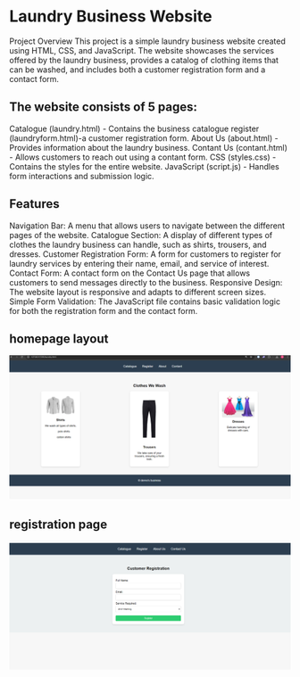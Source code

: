 # Laundry Business Website
Project Overview
This project is a simple laundry business website created using HTML, CSS, and JavaScript. The website showcases the services offered by the laundry business, provides a catalog of clothing items that can be washed, and includes both a customer registration form and a contact form.

## The website consists of 5 pages:

Catalogue (laundry.html) - Contains the business catalogue 
register (laundryform.html)-a customer registration form.
About Us (about.html) - Provides information about the laundry business.
Contant Us (contant.html) - Allows customers to reach out using a contant form.
CSS (styles.css) - Contains the styles for the entire website.
JavaScript (script.js) - Handles form interactions and submission logic.

## Features
Navigation Bar: A menu that allows users to navigate between the different pages of the website.
Catalogue Section: A display of different types of clothes the laundry business can handle, such as shirts, trousers, and dresses.
Customer Registration Form: A form for customers to register for laundry services by entering their name, email, and service of interest.
Contact Form: A contact form on the Contact Us page that allows customers to send messages directly to the business.
Responsive Design: The website layout is responsive and adapts to different screen sizes.
Simple Form Validation: The JavaScript file contains basic validation logic for both the registration form and the contact form.  

## homepage layout
![" homepage"](./homepage.png)

## registration page
![" registerpage"](./registerpage.png)